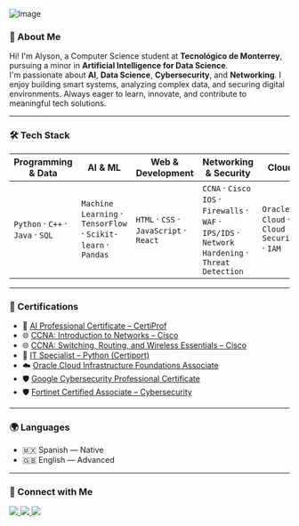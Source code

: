 ![Image](https://github.com/user-attachments/assets/13b4eb75-29d4-4020-a446-5f2590d3397a)

### 🧠 About Me

Hi! I'm Alyson, a Computer Science student at **Tecnológico de Monterrey**, pursuing a minor in **Artificial Intelligence for Data Science**.  
I'm passionate about **AI**, **Data Science**, **Cybersecurity**, and **Networking**. I enjoy building smart systems, analyzing complex data, and securing digital environments. Always eager to learn, innovate, and contribute to meaningful tech solutions.

---

### 🛠️ Tech Stack

| **Programming & Data** | **AI & ML** | **Web & Development** | **Networking & Security** | **Cloud** |
|------------------------|-------------|---------------------|--------------------------|-----------|
| `Python` · `C++` · `Java` · `SQL` | `Machine Learning` · `TensorFlow` · `Scikit-learn` · `Pandas` | `HTML` · `CSS` · `JavaScript` · `React` | `CCNA` · `Cisco IOS` · `Firewalls` · `WAF` · `IPS/IDS` · `Network Hardening` · `Threat Detection` | `Oracle Cloud` · `Cloud Security` · `IAM` |

---

### 📜 Certifications

- 🧠 [AI Professional Certificate – CertiProf](https://www.credly.com/badges/CLBFVDBNYP-GKKHHKZZ-XTWRTMWYWS)  
- 🌐 [CCNA: Introduction to Networks – Cisco](https://www.credly.com/badges/3e26df0f-4e80-4594-ae02-48a741b02ecd)  
- 🌐 [CCNA: Switching, Routing, and Wireless Essentials – Cisco](https://www.credly.com/badges/d1d14cb9-43fc-4982-8c3f-a46870631273)  
- 🐍 [IT Specialist – Python (Certiport)](https://www.credly.com/badges/4feec071-f35c-4739-b32d-9ca4fb8c8f69)  
- ☁️ [Oracle Cloud Infrastructure Foundations Associate](https://www.credly.com/badges/credential-link)  
- 🛡️ [Google Cybersecurity Professional Certificate](https://www.credly.com/badges/14FH3M1UQHBK)  
- 🛡️ [Fortinet Certified Associate – Cybersecurity](https://www.credly.com/badges/4756297999AM)

---

### 🌍 Languages

- 🇲🇽 Spanish — Native  
- 🇬🇧 English — Advanced

---

### 🔗 Connect with Me

<p align="left">
  <a href="https://www.linkedin.com/in/alysonsanchez" target="_blank">
    <img src="https://img.shields.io/badge/LinkedIn-0A66C2?style=for-the-badge&logo=linkedin&logoColor=white" />
  </a>
  <a href="https://github.com/Alysanserr" target="_blank">
    <img src="https://img.shields.io/badge/GitHub-181717?style=for-the-badge&logo=github&logoColor=white" />
  </a>
  <a href="mailto:a.sanchez.serratos@outlook.com">
    <img src="https://img.shields.io/badge/Email-0078D4?style=for-the-badge&logo=microsoftoutlook&logoColor=white" />
  </a>
</p>

